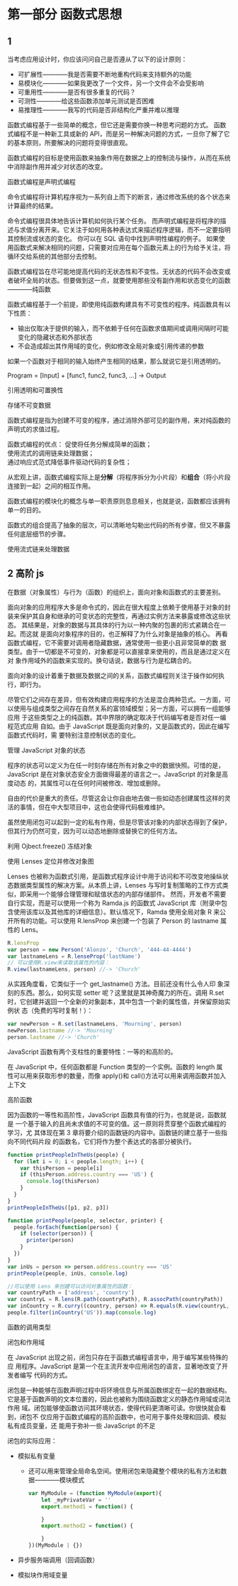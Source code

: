 # 第一部分 函数式思想

## 1

当考虑应用设计时，你应该问问自己是否遵从了以下的设计原则：

- 可扩展性————我是否需要不断地重构代码来支持额外的功能
- 易模块化————如果我更改了一个文件，另一个文件会不会受影响
- 可重用性————是否有很多重复的代码？
- 可测性————给这些函数添加单元测试是否困难
- 易推理性————我写的代码是否非结构化严重并难以推理

函数式编程基于一些简单的概念，但它还是需要你换一种思考问题的方式。
函数式编程不是一种新工具或新的 API，而是另一种解决问题的方式，一旦你了解了它的基本原则，所要解决的问题将变得很直观。

函数式编程的目标是使用函数来抽象作用在数据之上的控制流与操作，从而在系统中消除副作用并减少对状态的改变。

函数式编程是声明式编程

命令式编程将计算机程序视为一系列自上而下的断言，通过修改系统的各个状态来计算最终的结果。

命令式编程很具体地告诉计算机如何执行某个任务。
而声明式编程是将程序的描述与求值分离开来。它关注于如何用各种表达式来描述程序逻辑，而不一定要指明其控制流或状态的变化。
你可以在 SQL 语句中找到声明性编程的例子。
如果使用函数式来解决相同的问题，只需要对应用在每个函数元素上的行为给予关注，将循环交给系统的其他部分去控制。

函数式编程旨在尽可能地提高代码的无状态性和不变性。无状态的代码不会改变或者破坏全局的状态。但要做到这一点，就要使用那些没有副作用和状态变化的函数————纯函数

函数式编程基于一个前提，即使用纯函数构建具有不可变性的程序。纯函数具有以下性质：

- 输出仅取决于提供的输入，而不依赖于任何在函数求值期间或调用间隔时可能变化的隐藏状态和外部状态
- 不会造成超出其作用域的变化，例如修改全局对象或引用传递的参数

如果一个函数对于相同的输入始终产生相同的结果，那么就说它是引用透明的。

Program = [Input] + [func1, func2, func3, ...] -> Output

引用透明和可置换性

存储不可变数据

函数式编程是指为创建不可变的程序，通过消除外部可见的副作用，来对纯函数的声明式的求值过程。

函数式编程的优点：
促使将任务分解成简单的函数；  
使用流式的调用链来处理数据；  
通过响应式范式降低事件驱动代码的复杂性；

从宏观上讲，函数式编程实际上是**分解**（将程序拆分为小片段）和**组合**（将小片段连接到一起）之间的相互作用。

函数式编程的模块化的概念与单一职责原则息息相关，也就是说，函数都应该拥有单一的目的。

函数式的组合提高了抽象的层次，可以清晰地勾勒出代码的所有步骤，但又不暴露任何底层细节的步骤。

使用流式链来处理数据

## 2 高阶 js

在数据（对象属性）与行为（函数）的组织上，面向对象和函数式的主要差别。

面向对象的应用程序大多是命令式的，因此在很大程度上依赖于使用基于对象的封
装来保护其自身和继承的可变状态的完整性，再通过实例方法来暴露或修改这些状态。
其结果是，对象的数据与其具体的行为以一种内聚的包裹的形式紧耦合在一起。而这就
是面向对象程序的目的，也正解释了为什么对象是抽象的核心。
再看函数式编程，它不需要对调用者隐藏数据，通常使用一些更小且非常简单的数
据类型。由于一切都是不可变的，对象都是可以直接拿来使用的，而且是通过定义在对
象作用域外的函数来实现的。换句话说，数据与行为是松耦合的。

面向对象的设计着重于数据及数据之间的关系，函数式编程则关注于操作如何执行，即行为。

尽管它们之间存在差异，但有效构建应用程序的方法是混合两种范式。一方面，可
以使用与组成类型之间存在自然关系的富领域模型；另一方面，可以拥有一组能够应用
于这些类型之上的纯函数。其中界限的确定取决于代码编写者是否对任一编程范式应用
自如。由于 JavaScript 既是面向对象的，又是函数式的，因此在编写函数式代码时，需
要特别注意控制状态的变化。

管理 JavaScript 对象的状态

程序的状态可以定义为在任一时刻存储在所有对象之中的数据快照。可惜的是，
JavaScript 是在对象状态安全方面做得最差的语言之一。JavaScript 的对象是高度动态
的，其属性可以在任何时间被修改、增加或删除。

自由的代价是重大的责任。尽管这会让你自由地去做一些如动态创建属性这样的灵
活的事情，但在中大型项目中，这也会使得代码极难维护。

虽然使用闭包可以起到一定的私有作用，但是尽管该对象的内部状态得到了保护，但其行为仍然可变，因为可以动态地删除或替换它的任何方法。

利用 Ojbect.freeze() 冻结对象

使用 Lenses 定位并修改对象图

Lenses 也被称为函数式引用，是函数式程序设计中用于访问和不可改变地操纵状态数据类型属性的解决方案。从本质上讲，Lenses 与写时复制策略的工作方式类似，即采用一个能够合理管理和赋值状态的内部存储部件。
然而，开发者不需要自行实现，而是可以使用一个称为 Ramda.js 的函数式 JavaScript 库（附录中包含使用该库以及其他库的详细信息）。默认情况下，Ramda 使用全局对象 R 来公开所有的功能。可以使用 R.lensProp 来创建一个包装了 Person 的 lastname 属性的 Lens。

```js
R.lensProp
var person = new Person('Alonzo', 'Church', '444-44-4444')
var lastnameLens = R.lenseProp('lastName')
// 可以使用R.view来读取该属性的内容：
R.view(lastnameLens, person) //-> 'Church'
```

从实践角度看，它类似于一个 get_lastname() 方法。目前还没有什么令人印 象深刻的东西。那么，如何实现 setter 呢？这里就是其神奇魔力的所在。调用 R.set 时，它创建并返回一个全新的对象副本，其中包含一个新的属性值，并保留原始实例状 态（免费的写时复制！）：

```js
var newPerson = R.set(lastnameLens, 'Mourning', person)
newPerson.lastname //-> 'Mourning'
person.lastname //-> 'Church'
```

JavaScript 函数有两个支柱性的重要特性：一等的和高阶的。

在 JavaScript 中，任何函数都是 Function 类型的一个实例。函数的 length 属 性可以用来获取形参的数量，而像 apply()和 call()方法可以用来调用函数并加入上下文

高阶函数

因为函数的一等性和高阶性，JavaScript 函数具有值的行为，也就是说，函数就是 一个基于输入的且尚未求值的不可变的值。这一原则将贯穿整个函数式编程的学习，尤 其体现在第 3 章将要介绍的函数链的内容中。函数链的建立基于一些指向不同代码片段 的函数名，它们将作为整个表达式的各部分被执行。

```js
function printPeopleInTheUs(people) {
  for (let i = 0; i < people.length; i++) {
    var thisPerson = people[i]
    if (thisPerson.address.country === 'US') {
      console.log(thisPerson)
    }
  }
}
printPeopleInTheUs([p1, p2, p3])

function printPeople(people, selector, printer) {
  people.forEach(function(person) {
    if (selector(person)) {
      printer(person)
    }
  })
}
var inUs = person => person.address.country === 'US'
printPeople(people, inUs, console.log)

//可以使用 Lens 来创建可以访问对象属性的函数：
var countryPath = ['address', 'country']
var countryL = R.lens(R.path(countryPath), R.assocPath(countryPath))
var inCountry = R.curry((country, person) => R.equals(R.view(countryL, person), country))
people.filter(inCountry('US')).map(console.log)
```

函数的调用类型

闭包和作用域

在 JavaScript 出现之前，闭包只存在于函数式编程语言中，用于编写某些特殊的应 用程序。JavaScript 是第一个在主流开发中应用闭包的语言，显著地改变了开发者编写 代码的方式。

闭包是一种能够在函数声明过程中将环境信息与所属函数绑定在一起的数据结构。 它是基于函数声明的文本位置的，因此也被称为围绕函数定义的静态作用域或词法作用 域。闭包能够使函数访问其环境状态，使得代码更清晰可读。你很快就会看到，闭包不 仅应用于函数式编程的高阶函数中，也可用于事件处理和回调、模拟私有成员变量，还 能用于弥补一些 JavaScript 的不足

闭包的实际应用：

- 模拟私有变量

  - 还可以用来管理全局命名空间。使用闭包来隐藏整个模块的私有方法和数据————模块模式

    ```js
    var MyModule = (function MyModule(export){
        let _myPrivateVar = ''
        export.method1 = function() {

        }
        export.method2 = function() {

        }
    })(MyModule | {})
    ```

- 异步服务端调用（回调函数）
- 模拟块作用域变量
